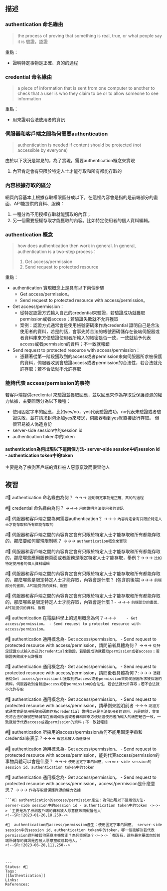 ## 描述


### authentication 命名緣由
> the process of proving that something is real, true, or what people say it is
> 驗證，認證

重點：
- 證明特定事物是正確、真的的過程

### credential  命名緣由
> a piece of information that is sent from one computer to another to check that a user is who they claim to be or to allow someone to see information

重點：
- 用來證明合法使用者的資訊





###  伺服器和客戶端之間為何需要authentication


> authentication is needed if content should be protected (not accessible by everyone)

由於以下狀況是常見的，為了實現，需要authentication概念來實現
1.  內容肯定會有只限於特定人士才能存取和所有都能存取的



### 內容根據存取的區分


網頁內容基本上根據存取權限區分成以下，在這裡內容會是指的是前端部分的畫面、API能提供的資料、服務：
1. 一種分為不用授權存取就能獲取的內容；
2. 另一個需要授權存取才能獲取的內容。比如特定使用者的個人資料編輯。




### authentication 概念

> how does authentication then work in general. In general, authentication is a two-step process：
> 1. Get access/permission
> 2. Send request to protected resource


重點：
- authentication 實現概念上是具有以下兩個步驟
	- Get access/permission。
	- Send request to protected resource with access/permission。
- Get access/permission：
	- 從特定認證方式輸入自己的credential來驗證，若驗證成功就獲取permission或者access；若驗證失敗就不允許獲取
	- 案例：認證方式通常會是使用帳號密碼來作為credential 證明自己是合法使用者的資料，若是的話，會事先將合法的帳號密碼儲存在後端伺服器或者資料庫來方便驗證使用者所輸入的帳密是否一致，一致就給予代表access或者permission的資料；不一致就報錯
- Send request to protected resource with access/permission：
	- 憑藉著從第一階段獲取到的access或者permission來向伺服器所求被保護的資料，伺服器收到會驗證access或者permission的合法性，若合法就允許存取；若不合法就不允許存取
  
  

### 能夠代表 access/permission的事物

若客戶端提供crediental 來驗證並獲取回應，並以回應來作為存取受保護資源的權力依據，主要回應分為以下幾種：
- 使用固定字串的回應，比如yes/no，yes代表驗證成功，no代表未驗證或者驗證失敗，並在請求封包添加yes來發送，伺服器看到yes就直接放行存取。 但很容易被人偽造身份
- server-side session中的session id
- authentication token中的token


####  authentication為何出現以下這兩個方法- server-side session中的session id - authentication token中的token


主要是為了檢測客戶端的資料被人惡意竄改而假冒他人





## 複習

#🧠 authentication 命名緣由為何？ ->->-> `證明特定事物是正確、真的的過程`
<!--SR:!2023-04-20,69,250-->

#🧠 credential 命名緣由為何？ ->->-> `用來證明合法使用者的資訊`
<!--SR:!2023-05-13,35,230-->

#🧠  伺服器和客戶端之間為何需要authentication？ ->->-> `內容肯定會有只限於特定人士才能存取和所有都能存取的`
<!--SR:!2023-04-22,71,250-->

#🧠 伺服器和客戶端之間的內容肯定會有只限於特定人士才能存取和所有都能存取的，那麼要如何實現限制呢？ ->->-> `authentication概念來實現`
<!--SR:!2023-06-16,62,230-->


#🧠 伺服器和客戶端之間的內容肯定會有只限於特定人士才能存取和所有都能存取的，那麼哪些應用服務頁面或者服務是限定特定人士才能存取，舉例？->->-> `比如特定使用者的個人資料編輯`
<!--SR:!2023-05-12,33,230-->

#🧠 伺服器和客戶端之間的內容肯定會有只限於特定人士才能存取和所有都能存取的，那麼哪些是限定特定人士才能存取，內容會是什麼？ (包含前後端)->->-> `前端部分的畫面、API能提供的資料、服務`
<!--SR:!2023-05-13,35,230-->

#🧠 伺服器和客戶端之間的內容肯定會有只限於特定人士才能存取和所有都能存取的，那麼哪些是限定特定人士才能存取，內容會是什麼？- ->->-> `前端部分的畫面、API能提供的資料、服務`
<!--SR:!2023-04-29,27,190-->

#🧠 authentication 在電腦科學上的通用概念為何？->->-> `	- Get access/permission。 - Send request to protected resource with access/permission。`
<!--SR:!2023-06-17,104,250-->

#🧠 authentication 通用概念為- Get access/permission。 - Send request to protected resource with access/permission，請問前者具體為何？ ->->-> `從特定認證方式輸入自己的credential來驗證，若驗證成功就獲取permission或者access；若驗證失敗就不允許獲取`
<!--SR:!2023-04-26,74,250-->

#🧠 authentication 通用概念為- Get access/permission。 - Send request to protected resource with access/permission，請問後者具體為何？:->->-> `憑藉著從Get access/permissionㄐ獲取到的access或者permission來向伺服器所求被保護的資料，伺服器收到會驗證access或者permission的合法性，若合法就允許存取；若不合法就不允許存取`
<!--SR:!2023-04-25,75,250-->

#🧠 authentication 通用概念為- Get access/permission。 - Send request to protected resource with access/permission，請舉例來說明前者 ->->-> `認證方式通常會是使用帳號密碼來作為credential 證明自己是合法使用者的資料，若是的話，會事先將合法的帳號密碼儲存在後端伺服器或者資料庫來方便驗證使用者所輸入的帳密是否一致，一致就給予代表access或者permission的資料；不一致就報錯`
<!--SR:!2023-06-04,96,250-->

#🧠 authentication 所採用的access/permission為何不能用固定字串和credential來表示？->->-> `很容易被人偽造身份`
<!--SR:!2023-08-20,144,250-->



#🧠 authentication 通用概念為- Get access/permission。 - Send request to protected resource with access/permission，能夠代表access/permission的事物具體可以會是什麼？ ->->-> `使用固定字串的回應、server-side session的session id、authentication token中的token`
<!--SR:!2023-04-30,23,210-->

#🧠 authentication 通用概念為- Get access/permission。 - Send request to protected resource with access/permission，access/permission是什麼意思？ ->->-> `作為存取受保護資源的權力依據`
<!--SR:!2023-04-23,42,210-->

`````````````````````````````
```#🧠 authentication的access/permission產生：為何出現以下這兩個方法- server-side session中的session id - authentication token中的token ->->-> `主要是為了檢測客戶端的資料被人惡意竄改而假冒他人`
<!--SR:!2023-01-26,18,250-->

#🧠  authentication的access/permission產生：使用固定字串的回應、 server-side session中的session id、authentication token中的token，哪一個能解決若代表permission資料被其他惡意主機奪走？為何能解決？->->-> `都沒有，這些最主要面向於前端所儲存的資訊是否被人惡意竄改成其他人。`
<!--SR:!2023-06-28,111,250-->



---
Status: #🌱 
Tags:
[[Authentication]]
Links:
References: